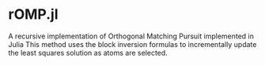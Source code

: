 # rOMP.jl
A recursive implementation of Orthogonal Matching Pursuit implemented in Julia
This method uses the block inversion formulas to incrementally update the least squares solution as atoms are selected.
